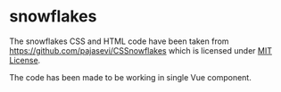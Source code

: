 # snowflakes

The snowflakes CSS and HTML code have been taken from https://github.com/pajasevi/CSSnowflakes which is licensed under [MIT License](https://github.com/pajasevi/CSSnowflakes/blob/master/LICENSE).

The code has been made to be working in single Vue component.
